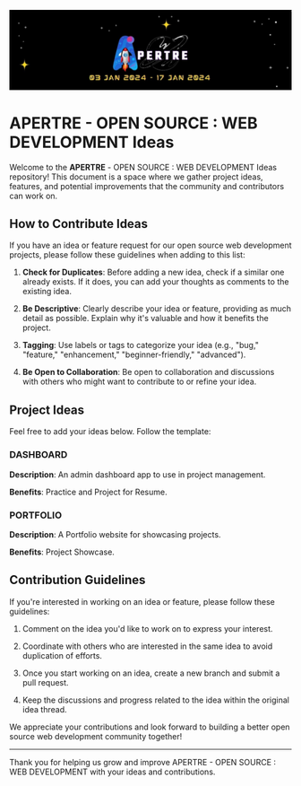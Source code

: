 ![logo](../assets/logo.jpg)

# APERTRE - OPEN SOURCE : WEB DEVELOPMENT Ideas

Welcome to the **APERTRE** - OPEN SOURCE : WEB DEVELOPMENT Ideas repository! This document is a space where we gather project ideas, features, and potential improvements that the community and contributors can work on.

## How to Contribute Ideas

If you have an idea or feature request for our open source web development projects, please follow these guidelines when adding to this list:

1. **Check for Duplicates**: Before adding a new idea, check if a similar one already exists. If it does, you can add your thoughts as comments to the existing idea.

2. **Be Descriptive**: Clearly describe your idea or feature, providing as much detail as possible. Explain why it's valuable and how it benefits the project.

3. **Tagging**: Use labels or tags to categorize your idea (e.g., "bug," "feature," "enhancement," "beginner-friendly," "advanced").

4. **Be Open to Collaboration**: Be open to collaboration and discussions with others who might want to contribute to or refine your idea.

## Project Ideas

Feel free to add your ideas below. Follow the template:

### **DASHBOARD**

**Description**: An admin dashboard app to use in project management.

**Benefits**: Practice and Project for Resume.

### **PORTFOLIO**

**Description**: A Portfolio website for showcasing projects.

**Benefits**: Project Showcase.

## Contribution Guidelines

If you're interested in working on an idea or feature, please follow these guidelines:

1. Comment on the idea you'd like to work on to express your interest.

2. Coordinate with others who are interested in the same idea to avoid duplication of efforts.

3. Once you start working on an idea, create a new branch and submit a pull request.

4. Keep the discussions and progress related to the idea within the original idea thread.

We appreciate your contributions and look forward to building a better open source web development community together!

---

Thank you for helping us grow and improve APERTRE - OPEN SOURCE : WEB DEVELOPMENT with your ideas and contributions.
